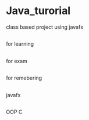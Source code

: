 # Java_turorial
class based project using javafx 
##
for learning
##
for exam
##
for remebering
##
javafx
##
OOP C
